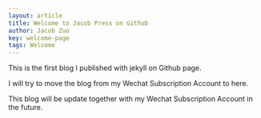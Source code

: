 ```yaml
---
layout: article
title: Welcome to Jacob Press on Github
author: Jacob Zuo
key: welcome-page
tags: Welcome
---
```


This is the first blog I published with jekyll on Github page.

I will try to move the blog from my Wechat Subscription Account to here.

This blog will be update together with my Wechat Subscription Account in the future.
